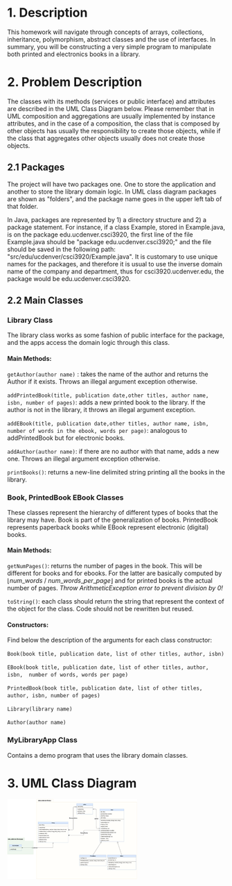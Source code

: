 # 1. Description
This homework will navigate through concepts of arrays, collections, inheritance, polymorphism, abstract classes and the use of interfaces. In summary, you will be constructing a very simple program to manipulate both printed and electronics books in a library. 

# 2. Problem Description
The classes with its methods (services or public interface) and attributes are described in the UML Class Diagram below. Please remember that in UML composition and aggregations are usually implemented by instance attributes, and in the case of a composition, the class that is composed by other objects has usually the responsibility to create those objects, while if the class that aggregates other objects usually does not create those objects. 

## 2.1 Packages
The project will have two packages one. One to store the application and another to store the library domain logic. In UML class diagram packages are shown as "folders", and the package name goes in the upper left tab of that folder.

In Java, packages are represented by 1) a directory structure and 2) a package statement. For instance, if a class Example, stored in Example.java, is on the package edu.ucdenver.csci3920, the first line of the file Example.java should be "package edu.ucdenver.csci3920;" and the file should be saved in the following path: "src/edu/ucdenver/csci3920/Example.java". It is customary to use unique names for the packages, and therefore it is usual to use the inverse domain name of the company and department, thus for csci3920.ucdenver.edu, the package would be edu.ucdenver.csci3920.

## 2.2 Main Classes
### Library Class

The library class works as some fashion of public interface for the package, and the apps access the domain logic through this class. 

#### Main Methods:

`getAuthor(author name)` : takes the name of the author and returns the Author if it exists. Throws an illegal argument exception otherwise.

`addPrintedBook(title, publication date,other titles, author name, isbn, number of pages)`: adds a new printed book to the library. If the author is not in the library, it throws an illegal argument exception.

`addEBook(title, publication date,other titles, author name, isbn, number of words in the ebook, words per page)`: analogous to addPrintedBook but for electronic books.

`addAuthor(author name)`: if there are no author with that name, adds a new one. Throws an illegal argument exception otherwise.

`printBooks()`: returns a new-line delimited string printing all the books in the library. 
### Book, PrintedBook EBook Classes
These classes represent the hierarchy of different types of books that the library may have. Book is part of the generalization of books. PrintedBook represents paperback books while EBook represent electronic (digital) books. 
#### Main Methods:

`getNumPages()`: returns the number of pages in the book. This will be different for books and for ebooks. For the latter are basically computed by $\lfloor{num\_words\ /\ num\_words\_per\_page} \rfloor$ and for printed books is the actual number of pages. *Throw ArithmeticException error to prevent division by 0!* 

`toString()`: each class should return the string that represent the context of the object for the class. Code should not be rewritten but reused.

#### Constructors:

Find below the description of the arguments for each class constructor:

`Book(book title, publication date, list of other titles, author, isbn)`

`EBook(book title, publication date, list of other titles, author, isbn,  number of words, words per page)`

`PrintedBook(book title, publication date, list of other titles, author, isbn, number of pages)`

`Library(library name)`

`Author(author name)`

### MyLibraryApp Class
Contains a demo program that uses the library domain classes.

# 3. UML Class Diagram
<img src="https://github.com/a-burlacu/CSCI-3920/blob/main/Hwk2/Hwk2.png" width="300" center >
